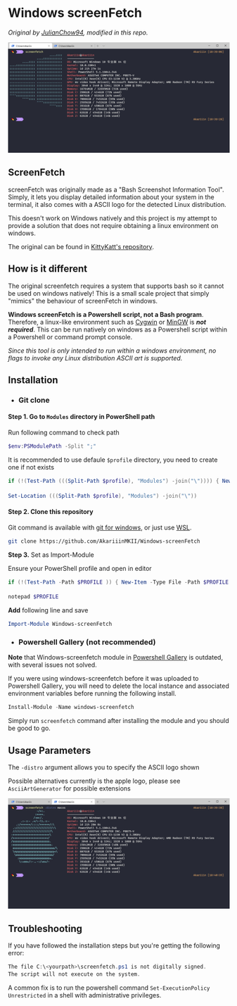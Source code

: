 # Windows screenFetch

_Original by [JulianChow94](https://github.com/JulianChow94/Windows-screenFetch), modified in this repo._

![screenshot](screenshots/modified.png)

## ScreenFetch

screenFetch was originally made as a "Bash Screenshot Information Tool". Simply, it lets you display detailed information about your system in the terminal, it also comes with a ASCII logo for the detected Linux distribution.

This doesn't work on Windows natively and this project is my attempt to provide a solution that does not require obtaining a linux environment on windows.

The original can be found in [KittyKatt's repository](https://github.com/KittyKatt/screenFetch).

## How is it different

The original screenfetch requires a system that supports bash so it cannot be used on windows natively! This is a small scale project that simply "mimics" the behaviour of screenFetch in windows.

**Windows screenFetch is a Powershell script, not a Bash program**. Therefore, a linux-like environment such as [Cygwin](https://www.cygwin.com/) or [MinGW](http://www.mingw.org/wiki/msys) is ***not required***. This can be run natively on windows as a Powershell script within a Powershell or command prompt console.

*Since this tool is only intended to run within a windows environment, no flags to invoke any Linux distribution ASCII art is supported.*

## Installation

- ### Git clone

#### Step 1. Go to `Modules` directory in PowerShell path

Run following command to check path

```powershell
$env:PSModulePath -Split ";"
```

It is recommended to use defaule `$profile` directory, you need to create one if not exists

```powershell
if (!(Test-Path (((Split-Path $profile), "Modules") -join("\")))) { New-Item -Type Directory -Path (((Split-Path $profile), "Modules") -join("\"))  -Force | Out-Null }

Set-Location (((Split-Path $profile), "Modules") -join("\"))
```

#### Step 2. Clone this repository

Git command is available with [git for windows](https://gitforwindows.org/), or just use [WSL](https://docs.microsoft.com/en-us/windows/wsl/install-win10).

```bash
git clone https://github.com/AkariiinMKII/Windows-screenFetch
```

**Step 3.** Set as Import-Module

Ensure your PowerShell profile and open in editor

```powershell
if (!(Test-Path -Path $PROFILE )) { New-Item -Type File -Path $PROFILE -Force | Out-Null }

notepad $PROFILE
```

**Add** following line and save

```powershell
Import-Module Windows-screenFetch
```

- ### Powershell Gallery (not recommended)

**Note** that Windows-screenfetch module in [Powershell Gallery](https://www.powershellgallery.com/packages/windows-screenfetch) is outdated, with several issues not solved.

If you were using windows-screenfetch before it was uploaded to Powershell Gallery, you will need to delete the local instance and associated environment variables before running the following install.

```powershell
Install-Module -Name windows-screenfetch
```

Simply run `screenfetch` command after installing the module and you should be good to go.

## Usage Parameters

 The `-distro` argument allows you to specify the ASCII logo shown

 Possible alternatives currently is the apple logo, please see `AsciiArtGenerator` for possible extensions

![screenshot](screenshots/mac_modified.png)  

## Troubleshooting

If you have followed the installation steps but you're getting the following error:

```powershell
The file C:\<yourpath>\screenfetch.ps1 is not digitally signed.
The script will not execute on the system.
```

A common fix is to run the powershell command `Set-ExecutionPolicy Unrestricted` in a shell with administrative privileges.
